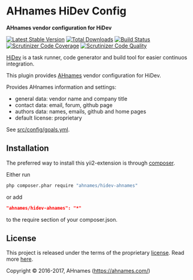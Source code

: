 AHnames HiDev Config
====================

**AHnames vendor configuration for HiDev**

[![Latest Stable Version](https://poser.pugx.org/ahnames/hidev-ahnames/v/stable)](https://packagist.org/packages/ahnames/hidev-ahnames)
[![Total Downloads](https://poser.pugx.org/ahnames/hidev-ahnames/downloads)](https://packagist.org/packages/ahnames/hidev-ahnames)
[![Build Status](https://img.shields.io/travis/ahnames/hidev-ahnames.svg)](https://travis-ci.org/ahnames/hidev-ahnames)
[![Scrutinizer Code Coverage](https://img.shields.io/scrutinizer/coverage/g/ahnames/hidev-ahnames.svg)](https://scrutinizer-ci.com/g/ahnames/hidev-ahnames/)
[![Scrutinizer Code Quality](https://img.shields.io/scrutinizer/g/ahnames/hidev-ahnames.svg)](https://scrutinizer-ci.com/g/ahnames/hidev-ahnames/)

[HiDev](https://github.com/hiqdev/hidev) is a task runner, code generator and build tool for easier continuos integration.

This plugin provides [AHnames](https://github.com/ahnames) vendor configuration for HiDev.

Provides AHnames information and settings:

- general data: vendor name and company title
- contact data: email, forum, github page
- authors data: names, emails, github and home pages
- default license: proprietary

See [src/config/goals.yml](src/config/goals.yml).

## Installation

The preferred way to install this yii2-extension is through [composer](http://getcomposer.org/download/).

Either run

```sh
php composer.phar require "ahnames/hidev-ahnames"
```

or add

```json
"ahnames/hidev-ahnames": "*"
```

to the require section of your composer.json.

## License

This project is released under the terms of the proprietary [license](LICENSE).
Read more [here](https://en.wikipedia.org/wiki/Proprietary_software).

Copyright © 2016-2017, AHnames (https://ahnames.com/)
